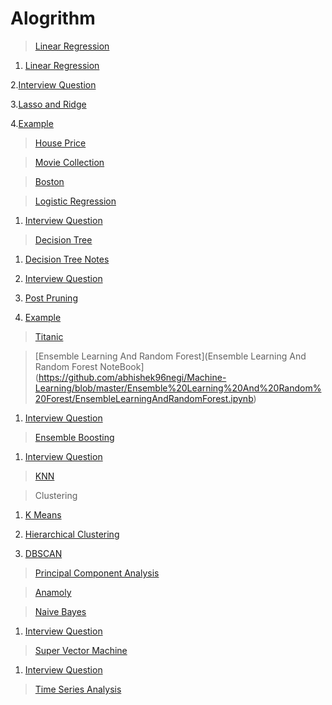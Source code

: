 # Alogrithm
  
  >[Linear Regression](https://github.com/abhishek96negi/Machine-Learning/tree/master/Linear%20Regression)
    
   1. [Linear Regression](https://github.com/abhishek96negi/Machine-Learning/blob/master/Linear%20Regression/Notes/Linear%20Regression.ipynb) 
    
   2.[Interview Question](https://github.com/abhishek96negi/Machine-Learning/blob/master/Linear%20Regression/Notes/Interview%20Question.odt)
 
   3.[Lasso and Ridge](https://github.com/abhishek96negi/Machine-Learning/blob/master/Linear%20Regression/Regression/Lasso%20and%20Ridge.ipynb)
  
   4.[Example](https://github.com/abhishek96negi/Machine-Learning/tree/master/Linear%20Regression/Example)
   
   > [House Price](https://github.com/abhishek96negi/Machine-Learning/blob/master/Linear%20Regression/Example/House%20Price/House%20Price.ipynb)
   
   > [Movie Collection](https://github.com/abhishek96negi/Machine-Learning/blob/master/Linear%20Regression/Example/Movie%20Collection/Movie%20Collection.ipynb)
      
   > [Boston](https://github.com/abhishek96negi/Machine-Learning/blob/master/Linear%20Regression/Example/Boston.ipynb)
  
  > [Logistic Regression](https://github.com/abhishek96negi/Machine-Learning/blob/master/Logistic%20Regression/Logistic%20Regression.ipynb)
    
   1. [Interview Question](https://github.com/abhishek96negi/Machine-Learning/blob/master/Logistic%20Regression/Interview%20Question.odt)

  > [Decision Tree](https://github.com/abhishek96negi/Machine-Learning/tree/master/Decision%20Tree)
  
   1. [Decision Tree Notes](https://github.com/abhishek96negi/Machine-Learning/blob/master/Decision%20Tree/Decision%20Tree%20.ipynb)
    
   2. [Interview Question](https://github.com/abhishek96negi/Machine-Learning/blob/master/Decision%20Tree/Interview%20Question.odt)
    
   3. [Post Pruning](https://github.com/abhishek96negi/Machine-Learning/blob/master/Decision%20Tree/Post%20Pruning.ipynb)
    
   4. [Example](https://github.com/abhishek96negi/Machine-Learning/tree/master/Decision%20Tree/Example)
    
   > [Titanic](https://github.com/abhishek96negi/Machine-Learning/blob/master/Decision%20Tree/Example/Titanic.ipynb)

  
  > [Ensemble Learning And Random Forest](Ensemble Learning And Random Forest NoteBook](https://github.com/abhishek96negi/Machine-Learning/blob/master/Ensemble%20Learning%20And%20Random%20Forest/EnsembleLearningAndRandomForest.ipynb)
    
   1. [Interview Question](https://github.com/abhishek96negi/Machine-Learning/blob/master/Ensemble%20Learning%20And%20Random%20Forest/Interview%20Question.odt)

  >[Ensemble Boosting](https://github.com/abhishek96negi/Machine-Learning/blob/master/Ensemble%20Boosting/Boosting.ipynb)

   1. [Interview Question](https://github.com/abhishek96negi/Machine-Learning/blob/master/Ensemble%20Boosting/Interview%20Question.odt)

  > [KNN](https://github.com/abhishek96negi/Machine-Learning/blob/master/KNN/KNN_CrossValidation.ipynb)

  >Clustering
  
   1. [K Means](https://github.com/abhishek96negi/Machine-Learning/blob/master/K%20Means%20Clustering/K%20Means.ipynb)
    
   2. [Hierarchical Clustering](https://github.com/abhishek96negi/Machine-Learning/blob/master/Hierarchical%20Clustering/Hierarchical.ipynb)
    
   3. [DBSCAN](https://github.com/abhishek96negi/Machine-Learning/blob/master/DBSCAN/DBSCAN.ipynb)

  > [Principal Component Analysis](https://github.com/abhishek96negi/Machine-Learning/blob/master/PCA/PCA.ipynb)

  > [Anamoly](https://github.com/abhishek96negi/Machine-Learning/blob/master/Anamoly/Anamoly%20Detection.ipynb)

  > [Naive Bayes](https://github.com/abhishek96negi/Machine-Learning/blob/master/Naive%20Bayes/Naive%20Bayes.ipynb) 
    
   1. [Interview Question](https://github.com/abhishek96negi/Machine-Learning/blob/master/Naive%20Bayes/Interview%20Question.odt)

  > [Super Vector Machine](https://github.com/abhishek96negi/Machine-Learning/blob/master/Super%20Vector%20Machine/Support%20Vector%20Machines.ipynb)
  
   1. [Interview Question](https://github.com/abhishek96negi/Machine-Learning/blob/master/Super%20Vector%20Machine/Interview%20Question.odt)
  
  >[Time Series Analysis](https://github.com/abhishek96negi/Machine-Learning/blob/master/Time%20Series/Time%20Series%20Analysis.ipynb)
 
 
